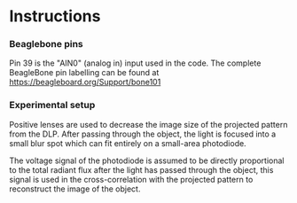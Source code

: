 # Instructions

### Beaglebone pins

Pin 39 is the "AIN0" (analog in) input used in the code.
The complete BeagleBone pin labelling can be found at https://beagleboard.org/Support/bone101

### Experimental setup

Positive lenses are used to decrease the image size of the projected pattern from the DLP. After passing through the object, the light is focused into a small blur spot which can fit
entirely on a small-area photodiode.

The voltage signal of the photodiode is assumed to be directly proportional to the total radiant flux after the light has passed through the object, this signal is used in the cross-correlation with the
projected pattern to reconstruct the image of the object.

### 
